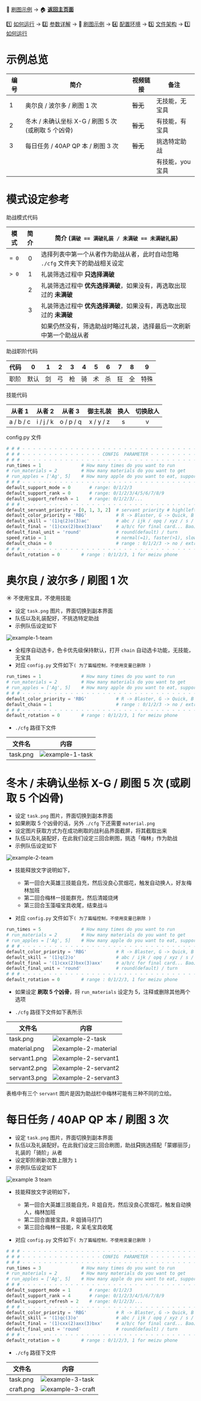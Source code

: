📙 [刷图示例](https://github.com/airbirdx/fgo-auto-run/blob/master/wiki/example.md) → :house: **[返回主页面](https://github.com/airbirdx/fgo-auto-run)**

1️⃣ [如何运行](https://github.com/airbirdx/fgo-auto-run/blob/master/wiki/howtorun.md) → 2️⃣ [参数详解](https://github.com/airbirdx/fgo-auto-run/blob/master/wiki/parameter.md) → 📙 [刷图示例](https://github.com/airbirdx/fgo-auto-run/blob/master/wiki/example.md) → :four: [配置环境](https://github.com/airbirdx/fgo-auto-run/blob/master/wiki/environment.md) → :five: [文件架构](https://github.com/airbirdx/fgo-auto-run/blob/master/wiki/architecture.md) → 1️⃣ [如何运行](https://github.com/airbirdx/fgo-auto-run/blob/master/wiki/howtorun.md)

# 示例总览

| 编号 | 简介                                                | 视频链接 | 备注            |
| ---- | --------------------------------------------------- | -------- | --------------- |
| 1    | 奥尔良 / 波尔多 / 刷图 1 次                         | ~~暂无~~ | 无技能，无宝具  |
| 2    | 冬木 / 未确认坐标 X-G / 刷图 5 次 (或刷取 5 个凶骨) | ~~暂无~~      | 有技能，有宝具  |
| 3    | 每日任务 / 40AP QP 本 / 刷图 3 次                   | ~~暂无~~      | 挑选特定助战    |
|      |                                                     |          | 有技能，you宝具 |

# 模式设定参考

助战模式代码

| 模式  | 简介 | 简介 (`满破 == 满破礼装 / 未满破 == 未满破礼装`)             |
| :---: | :---: | ------------------------------------------------------------ |
| `= 0` | 0    | 选择列表中第一个从者作为助战从者，此时自动忽略 `./cfg` 文件夹下的助战相关设定 |
| `> 0` | 1    | 礼装筛选过程中 **只选择满破**                                |
|       | 2    | 礼装筛选过程中 **优先选择满破**，如果没有，再选取出现过的 **未满破** |
|       | 3    | 礼装筛选过程中 **优先选择满破**，如果没有，再选取出现过的 **未满破** |
|       |      | 如果仍然没有，筛选助战时略过礼装，选择最后一次刷新中第一个助战从者 |

助战职阶代码

| 代码 | 0    | 1    | 2    | 3    | 4    | 5    | 6    | 7    | 8    | 9    |
| :--: | :--: | :--: | :--: | :--: | :--: | :--: | :--: | :--: | :--: | :--: |
| 职阶 | 默认 | 剑   | 弓   | 枪   | 骑   | 术   | 杀   | 狂   | 全   | 特殊 |

技能代码

| 从者 1     | 从者 2    | 从者 3     | 御主礼装  | 换人 | 切换敌人 |
| :----: | :----: | :----: | :----: | :----: | :------: |
| a / b / c | i / j / k | o / p / q | x / y / z | s    |    v     |

config.py 文件

```python
# # # - - - - - - - - - - - - - - - - - - - - - - - - - - - - - - - - - - - - - - - # # #
# # # - - - - - - - - - - - - - - - CONFIG  PARAMETER - - - - - - - - - - - - - - - # # #
# # # - - - - - - - - - - - - - - - - - - - - - - - - - - - - - - - - - - - - - - - # # #
run_times = 1               # How many times do you want to run
# run_materials = 2         # How many materials do you want to get
# run_apples = ['Ag', 5]    # How many apple do you want to eat, support 'Au' / 'Ag' apple
# # # - - - - - - - - - - - - - - - - - - - - - - - - - - - - - - - - - - - - - - - # # #
default_support_mode = 0       # range: 0/1/2/3
default_support_rank = 0       # range: 0/1/2/3/4/5/6/7/8/9
default_support_refresh = 1    # range: 0/1/2/3/...
# # # - - - - - - - - - - - - - - - - - - - - - - - - - - - - - - - - - - - - - - - # # #
default_servant_priority = [0, 1, 3, 2]  # servant priority # high(left) -> low(right)
default_color_priority = 'RBG'           # R -> Blaster, G -> Quick, B -> Arts 
default_skill = '(1)q(2)o(3)ac'          # abc / ijk / opq / xyz / s / v
default_final = '(1)cxx(2)bxx(3)axx'     # a/b/c for final card... BaoJu(Pinyin)
default_final_unit = 'round'             # round(default) / turn
speed_ratio = 1                          # normal(=1), faster(>1), slower(<1)
default_chain = 0                        # range : 0/1/2/3 -> no / extra / color / auto
# # # - - - - - - - - - - - - - - - - - - - - - - - - - - - - - - - - - - - - - - - # # #
default_rotation = 0        # range : 0/1/2/3, 1 for meizu phone
```

# 奥尔良 / 波尔多 / 刷图 1 次

:sunny: 不使用宝具，不使用技能

* 设定 `task.png` 图片，界面切换到副本界面
* 队伍以及礼装配好，不挑选特定助战
* 示例队伍设定如下

![example-1-team](https://github.com/airbirdx/fgo-auto-run/blob/master/wiki/media/ex1_team.png)

* 全程序自动选卡，色卡优先级保持默认，打开 `chain` 自动选卡功能，无技能，无宝具
* 对应 `config.py` 文件如下`( 为了篇幅控制，不使用变量已删除 )`

```python
run_times = 1               # How many times do you want to run
# run_materials = 2         # How many materials do you want to get
# run_apples = ['Ag', 5]    # How many apple do you want to eat, support 'Au' / 'Ag' apple
# # # - - - - - - - - - - - - - - - - - - - - - - - - - - - - - - - - - - - - - - - # # #
default_color_priority = 'RBG'           # R -> Blaster, G -> Quick, B -> Arts 
default_chain = 1                        # range : 0/1/2/3 -> no / extra / color / auto
# # # - - - - - - - - - - - - - - - - - - - - - - - - - - - - - - - - - - - - - - - # # #
default_rotation = 0        # range : 0/1/2/3, 1 for meizu phone
```

* `./cfg` 路径下文件

| 文件名   | 内容                |
| -------- | ------------------- |
| task.png | ![example-1-task](https://github.com/airbirdx/fgo-auto-run/blob/master/wiki/media/ex1_task.png) |

# 冬木 / 未确认坐标 X-G / 刷图 5 次 (或刷取 5 个凶骨)

* 设定 `task.png` 图片，界面切换到副本界面
* 如果刷取 5 个凶骨的话，另外 `./cfg` 下还需要 `material.png`
* 设定图片获取方式为在成功刷取的战利品界面截屏，将其截取出来
* 队伍以及礼装配好，在此我们设定三回合刷图，挑选「梅林」作为助战
* 示例队伍设定如下

![example-2-team](https://github.com/airbirdx/fgo-auto-run/blob/master/wiki/media/ex2_team.png)

* 技能释放文字说明如下，
	* 第一回合大英雄三技能自充，然后没良心赏烟花，触发自动换人，好友梅林加班
	* 第二回合梅林一技能群充，然后清姬烧烤
	* 第三回合玉藻喵宝具收尾，结束战斗

* 对应 `config.py` 文件如下`( 为了篇幅控制，不使用变量已删除 )`

```python
run_times = 5               # How many times do you want to run
# run_materials = 2         # How many materials do you want to get
# run_apples = ['Ag', 5]    # How many apple do you want to eat, support 'Au' / 'Ag' apple
# # # - - - - - - - - - - - - - - - - - - - - - - - - - - - - - - - - - - - - - - - # # #
default_color_priority = 'RBG'           # R -> Blaster, G -> Quick, B -> Arts 
default_skill = '(1)q(2)o'               # abc / ijk / opq / xyz / s / v
default_final = '(1)cxx(2)bxx(3)axx'     # a/b/c for final card... BaoJu(Pinyin)
default_final_unit = 'round'             # round(default) / turn
# # # - - - - - - - - - - - - - - - - - - - - - - - - - - - - - - - - - - - - - - - # # #
default_rotation = 0        # range : 0/1/2/3, 1 for meizu phone
```

* 如果设定 **刷取 5 个凶骨**，将 `run_materials` 设定为 5，注释或删除其他两个选项

* `./cfg` 路径下文件如下表所示

| 文件名       | 内容                                                         |
| ------------ | ------------------------------------------------------------ |
| task.png     | ![example-2-task](https://github.com/airbirdx/fgo-auto-run/blob/master/wiki/media/ex2_task.png) |
| material.png | ![example-2-material](https://github.com/airbirdx/fgo-auto-run/blob/master/wiki/media/ex2_material.png) |
| servant1.png | ![example-2-servant1](https://github.com/airbirdx/fgo-auto-run/blob/master/wiki/media/ex2_servant1.png) |
| servant2.png | ![example-2-servant2](https://github.com/airbirdx/fgo-auto-run/blob/master/wiki/media/ex2_servant2.png) |
| servant3.png | ![example-2-servant3](https://github.com/airbirdx/fgo-auto-run/blob/master/wiki/media/ex2_servant3.png) |

表格中有三个 `servant` 图片是因为助战栏中梅林可能有三种不同的立绘。

# 每日任务 / 40AP QP 本 / 刷图 3 次

* 设定 `task.png` 图片，界面切换到副本界面
* 队伍以及礼装配好。在此我们设定三回合刷图，助战**只**挑选搭配「蒙娜丽莎」礼装的「骑阶」从者
* 设定职阶刷新次数上限为 `1`
* 示例队伍设定如下

![example 3 team](https://github.com/airbirdx/fgo-auto-run/blob/master/wiki/media/ex3_team.png)

* 技能释放文字说明如下，
  * 第一回合大英雄三技能自充，R 姐自充，然后没良心赏烟花，触发自动换人，梅林加班
  * 第二回合直接宝具，R 姐骑马打门
  * 第三回合梅林一技能，R 呆毛宝具收尾

* 对应 `config.py` 文件如下`( 为了篇幅控制，不使用变量已删除 )`

```python
# # # - - - - - - - - - - - - - - - - - - - - - - - - - - - - - - - - - - - - - - - # # #
# # # - - - - - - - - - - - - - - - CONFIG  PARAMETER - - - - - - - - - - - - - - - # # #
# # # - - - - - - - - - - - - - - - - - - - - - - - - - - - - - - - - - - - - - - - # # #
run_times = 3               # How many times do you want to run
# run_materials = 2         # How many materials do you want to get
# run_apples = ['Ag', 5]    # How many apple do you want to eat, support 'Au' / 'Ag' apple
# # # - - - - - - - - - - - - - - - - - - - - - - - - - - - - - - - - - - - - - - - # # #
default_support_mode = 1       # range: 0/1/2/3
default_support_rank = 4       # range: 0/1/2/3/4/5/6/7/8/9
default_support_refresh = 2    # range: 0/1/2/3/...
# # # - - - - - - - - - - - - - - - - - - - - - - - - - - - - - - - - - - - - - - - # # #
default_color_priority = 'RBG'           # R -> Blaster, G -> Quick, B -> Arts 
default_skill = '(1)qc(3)o'              # abc / ijk / opq / xyz / s / v
default_final = '(1)cxx(2)axx(3)bxx'     # a/b/c for final card... BaoJu(Pinyin)
default_final_unit = 'round'             # round(default) / turn
# # # - - - - - - - - - - - - - - - - - - - - - - - - - - - - - - - - - - - - - - - # # #
default_rotation = 0        # range : 0/1/2/3, 1 for meizu phone
```

* `./cfg` 路径下文件

| 文件名    | 内容                                                         |
| --------- | ------------------------------------------------------------ |
| task.png  | ![example-3-task](https://github.com/airbirdx/fgo-auto-run/blob/master/wiki/media/ex3_task.png) |
| craft.png | ![example-3-craft](https://github.com/airbirdx/fgo-auto-run/blob/master/wiki/media/ex3_craft.png) |






